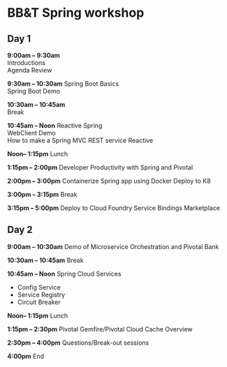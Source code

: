 
# BB&T Spring workshop

## Day 1
**9:00am – 9:30am**  
Introductions  
Agenda Review  

**9:30am – 10:30am**
Spring Boot Basics  
Spring Boot Demo  

**10:30am – 10:45am**  
Break  

**10:45am – Noon**
Reactive Spring    
WebClient Demo  
How to make a Spring MVC REST service Reactive  

**Noon– 1:15pm**
Lunch  

**1:15pm – 2:00pm**
Developer Productivity with Spring and Pivotal

**2:00pm – 3:00pm**
Containerize Spring app using Docker
Deploy to K8

**3:00pm – 3:15pm**
Break

**3:15pm – 5:00pm**
Deploy to Cloud Foundry
Service Bindings
Marketplace

## Day 2

**9:00am – 10:30am**
Demo of Microservice Orchestration and Pivotal Bank

**10:30am – 10:45am**
Break

**10:45am – Noon**
Spring Cloud Services
  - Config Service
  - Service Registry
  - Circuit Breaker

**Noon– 1:15pm**
Lunch

**1:15pm – 2:30pm**
Pivotal Gemfire/Pivotal Cloud Cache Overview

**2:30pm – 4:00pm**
Questions/Break-out sessions

**4:00pm**
End
